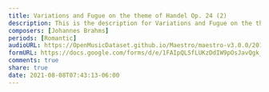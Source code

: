 ```yaml
---
title: Variations and Fugue on the theme of Handel Op. 24 (2)
description: This is the description for Variations and Fugue on the theme of Handel Op. 24 by Johannes Brahms
composers: [Johannes Brahms]
periods: [Romantic]
audioURL: https://OpenMusicDataset.github.io/Maestro/maestro-v3.0.0/2018/MIDI-Unprocessed_Recital5-7_MID--AUDIO_05_R1_2018_wav--2.midi
formURL: https://docs.google.com/forms/d/e/1FAIpQLSfLUKzDdIW9pOsJavQgk_XKlo3K_Eh_pMxdLC8tOSFneI8ZpQ/viewform
comments: true
share: true
date: 2021-08-08T07:43:13-06:00
---
```

